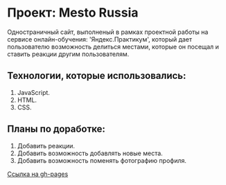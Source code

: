 # Проект: Mesto Russia

Одностраничный сайт, выполненый в рамках проектной работы на сервисе онлайн-обучения: 'Яндекс.Практикум', который дает пользователю возможность делиться местами, которые он посещал и ставить реакции другим пользователям.

## Технологии, которые использовались:

1. JavaScript.
2. HTML.
3. CSS.

## Планы по доработке:

1. Добавить реакции.
2. Добавить возможность добавлять новые места.
3. Добавить возможность поменять фотографию профиля.

[Ссылка на gh-pages](https://xrektzzj.github.io/mesto/)
